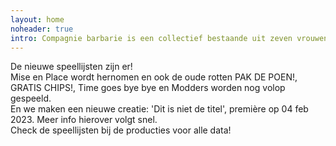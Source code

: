 ```yaml
---
layout: home
noheader: true
intro: Compagnie barbarie is een collectief bestaande uit zeven vrouwen. <a href="/nl/over-ons/">Lees meer</a>
---
```

De nieuwe speellijsten zijn er!<br>
Mise en Place wordt hernomen en ook de oude rotten PAK DE POEN!, GRATIS CHIPS!, Time goes bye bye en Modders worden nog volop gespeeld.<br>
En we maken een nieuwe creatie: 'Dit is niet de titel', première op 04 feb 2023. Meer info hierover volgt snel.<br>
Check de speellijsten bij de producties voor alle data!<br>

